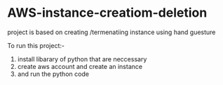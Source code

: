 # AWS-instance-creatiom-deletion
project is based on creating /termenatiing instance using hand guesture



To run this project:-
1) install libarary of python that are neccessary
2) create aws account and create an instance
3) and run the python code
